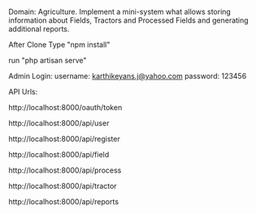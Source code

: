 

Domain: Agriculture. Implement a mini-system what allows storing information about Fields, Tractors and Processed Fields and generating additional reports.

After Clone Type "npm install"

run "php artisan serve"

Admin Login: username: karthikeyans.j@yahoo.com password: 123456


API Urls:

http://localhost:8000/oauth/token

http://localhost:8000/api/user

http://localhost:8000/api/register

http://localhost:8000/api/field

http://localhost:8000/api/process

http://localhost:8000/api/tractor

http://localhost:8000/api/reports
